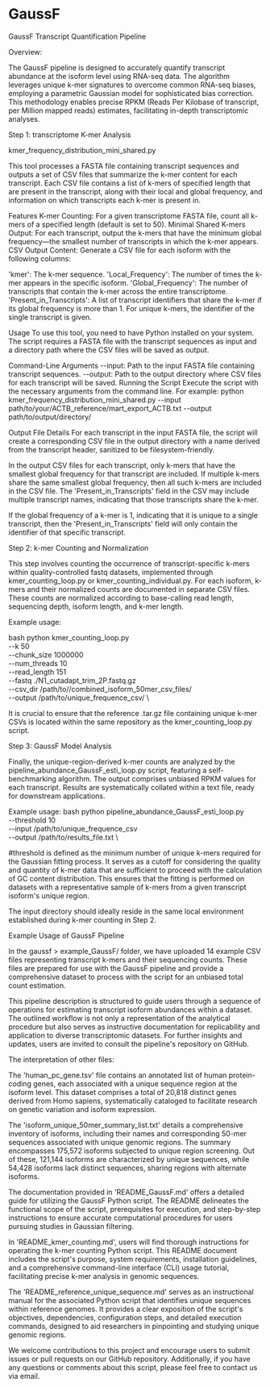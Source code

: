 # GaussF
GaussF Transcript Quantification Pipeline

Overview:

The GaussF pipeline is designed to accurately quantify transcript abundance at the isoform level using RNA-seq data. The algorithm leverages unique k-mer signatures to overcome common RNA-seq biases, employing a parametric Gaussian model for sophisticated bias correction. This methodology enables precise RPKM (Reads Per Kilobase of transcript, per Million mapped reads) estimates, facilitating in-depth transcriptomic analyses.

Step 1: transcriptome K-mer Analysis

kmer_frequency_distribution_mini_shared.py 

This tool processes a FASTA file containing transcript sequences and outputs a set of CSV files that summarize the k-mer content for each transcript. Each CSV file contains a list of k-mers of specified length that are present in the transcript, along with their local and global frequency, and information on which transcripts each k-mer is present in.

Features
K-mer Counting: For a given transcriptome FASTA file, count all k-mers of a specified length (default is set to 50).
Minimal Shared K-mers Output: For each transcript, output the k-mers that have the minimum global frequency—the smallest number of transcripts in which the k-mer appears.
CSV Output Content: Generate a CSV file for each isoform with the following columns:

'kmer': The k-mer sequence.
'Local_Frequency': The number of times the k-mer appears in the specific isoform.
'Global_Frequency': The number of transcripts that contain the k-mer across the entire transcriptome.
'Present_in_Transcripts': A list of transcript identifiers that share the k-mer if its global frequency is more than 1. For unique k-mers, the identifier of the single transcript is given.

Usage
To use this tool, you need to have Python installed on your system. The script requires a FASTA file with the transcript sequences as input and a directory path where the CSV files will be saved as output.

Command-Line Arguments
--input: Path to the input FASTA file containing transcript sequences.
--output: Path to the output directory where CSV files for each transcript will be saved.
Running the Script
Execute the script with the necessary arguments from the command line. For example:
python kmer_frequency_distribution_mini_shared.py --input path/to/your/ACTB_reference/mart_export_ACTB.txt --output path/to/output/directory/

Output File Details
For each transcript in the input FASTA file, the script will create a corresponding CSV file in the output directory with a name derived from the transcript header, sanitized to be filesystem-friendly.

In the output CSV files for each transcript, only k-mers that have the smallest global frequency for that transcript are included. If multiple k-mers share the same smallest global frequency, then all such k-mers are included in the CSV file. The 'Present_in_Transcripts' field in the CSV may include multiple transcript names, indicating that those transcripts share the k-mer.

If the global frequency of a k-mer is 1, indicating that it is unique to a single transcript, then the 'Present_in_Transcripts' field will only contain the identifier of that specific transcript.

Step 2: k-mer Counting and Normalization

This step involves counting the occurrence of transcript-specific k-mers within quality-controlled fastq datasets, implemented through kmer_counting_loop.py or kmer_counting_individual.py. For each isoform, k-mers and their normalized counts are documented in separate CSV files. These counts are normalized according to base-calling read length, sequencing depth, isoform length, and k-mer length.

Example usage:

bash
python kmer_counting_loop.py \
--k 50 \
--chunk_size 1000000 \
--num_threads 10 \
--read_length 151 \
--fastq ./N1_cutadapt_trim_2P.fastq.gz \
--csv_dir /path/to//combined_isoform_50mer_csv_files/ \
--output /path/to/unique_frequence_csv/ \


It is crucial to ensure that the reference .tar.gz file containing unique k-mer CSVs is located within the same repository as the kmer_counting_loop.py script.

Step 3: GaussF Model Analysis

Finally, the unique-region-derived k-mer counts are analyzed by the pipeline_abundance_GaussF_esti_loop.py script, featuring a self-benchmarking algorithm. The output comprises unbiased RPKM values for each transcript. Results are systematically collated within a text file, ready for downstream applications.

Example usage:
bash
python pipeline_abundance_GaussF_esti_loop.py \
--threshold 10 \
--input /path/to/unique_frequence_csv \
--output /path/to/results_file.txt \

#threshold is defined as the minimum number of unique k-mers required for the Gaussian fitting process. It serves as a cutoff for considering the quality and quantity of k-mer data that are sufficient to proceed with the calculation of GC content distribution. This ensures that the fitting is performed on datasets with a representative sample of k-mers from a given transcript isoform's unique region.

The input directory should ideally reside in the same local environment established during k-mer counting in Step 2.

Example Usage of GaussF Pipeline

In the gaussf > example_GaussF/ folder, we have uploaded 14 example CSV files representing transcript k-mers and their sequencing counts. These files are prepared for use with the GaussF pipeline and provide a comprehensive dataset to process with the script for an unbiased total count estimation.

This pipeline description is structured to guide users through a sequence of operations for estimating transcript isoform abundances within a dataset. The outlined workflow is not only a representation of the analytical procedure but also serves as instructive documentation for replicability and application to diverse transcriptomic datasets. For further insights and updates, users are invited to consult the pipeline's repository on GitHub.

The interpretation of other files:

The 'human_pc_gene.tsv' file contains an annotated list of human protein-coding genes, each associated with a unique sequence region at the isoform level. This dataset comprises a total of 20,818 distinct genes derived from Homo sapiens, systematically cataloged to facilitate research on genetic variation and isoform expression.

The 'isoform_unique_50mer_summary_list.txt' details a comprehensive inventory of isoforms, including their names and corresponding 50-mer sequences associated with unique genomic regions. The summary encompasses 175,572 isoforms subjected to unique region screening. Out of these, 121,144 isoforms are characterized by unique sequences, while 54,428 isoforms lack distinct sequences, sharing regions with alternate isoforms.

The documentation provided in 'README_GaussF.md' offers a detailed guide for utilizing the GaussF Python script. The README delineates the functional scope of the script, prerequisites for execution, and step-by-step instructions to ensure accurate computational procedures for users pursuing studies in Gaussian filtering.

In 'README_kmer_counting.md', users will find thorough instructions for operating the k-mer counting Python script. This README document includes the script's purpose, system requirements, installation guidelines, and a comprehensive command-line interface (CLI) usage tutorial, facilitating precise k-mer analysis in genomic sequences.

The 'README_reference_unique_sequence.md' serves as an instructional manual for the associated Python script that identifies unique sequences within reference genomes. It provides a clear exposition of the script's objectives, dependencies, configuration steps, and detailed execution commands, designed to aid researchers in pinpointing and studying unique genomic regions.

We welcome contributions to this project and encourage users to submit issues or pull requests on our GitHub repository. Additionally, if you have any questions or comments about this script, please feel free to contact us via email.
